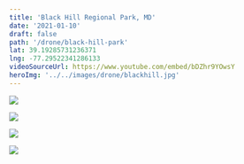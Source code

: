 ```yaml
---
title: 'Black Hill Regional Park, MD'
date: '2021-01-10'
draft: false
path: '/drone/black-hill-park'
lat: 39.19285731236371
lng: -77.29522341286133
videoSourceUrl: https://www.youtube.com/embed/bDZhr9YOwsY
heroImg: '../../images/drone/blackhill.jpg'
---
```


![](https://files.nickmonaco.me/drone/blackhill/DJI_0023.JPG)

![](https://files.nickmonaco.me/drone/blackhill/DJI_0024.JPG)

![](https://files.nickmonaco.me/drone/blackhill/DJI_0025.JPG)

![](https://files.nickmonaco.me/drone/blackhill/DJI_0026.JPG)
